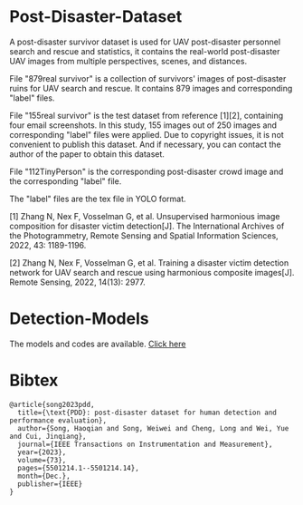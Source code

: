 # Post-Disaster-Dataset
 A post-disaster survivor dataset is used for UAV post-disaster personnel search and rescue and statistics, it contains the real-world post-disaster UAV images from multiple perspectives, scenes, and distances.


File "879real survivor" is a collection of survivors' images of post-disaster ruins for UAV search and rescue. It contains 879 images and corresponding "label" files. 

File "155real survivor" is the test dataset from reference [1][2], containing four email screenshots. In this study, 155 images out of 250 images and corresponding "label" files were applied. Due to copyright issues, it is not convenient to publish this dataset. And if necessary, you can contact the author of the paper to obtain this dataset.

File "112TinyPerson" is the corresponding post-disaster crowd image and the corresponding "label" file.

The "label" files are the tex file in YOLO format.




[1] Zhang N, Nex F, Vosselman G, et al. Unsupervised harmonious image composition for disaster victim detection[J]. The International Archives of the Photogrammetry, Remote Sensing and Spatial Information Sciences, 2022, 43: 1189-1196.

[2] Zhang N, Nex F, Vosselman G, et al. Training a disaster victim detection network for UAV search and rescue using harmonious composite images[J]. Remote Sensing, 2022, 14(13): 2977.

# Detection-Models
The models and codes are available. [Click here](https://github.com/yangguanghaiann/Detection-Models)


# Bibtex
```
@article{song2023pdd,
  title={\text{PDD}: post-disaster dataset for human detection and performance evaluation},
  author={Song, Haoqian and Song, Weiwei and Cheng, Long and Wei, Yue and Cui, Jinqiang},
  journal={IEEE Transactions on Instrumentation and Measurement},
  year={2023},
  volume={73},
  pages={5501214.1--5501214.14},
  month={Dec.},
  publisher={IEEE}
}
```
